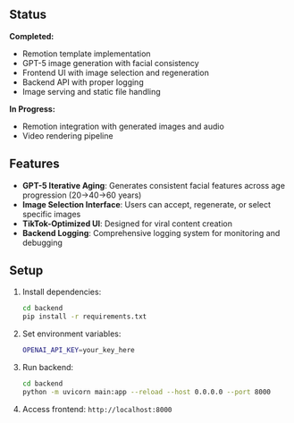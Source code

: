 ## Status

**Completed:**
- Remotion template implementation
- GPT-5 image generation with facial consistency
- Frontend UI with image selection and regeneration
- Backend API with proper logging
- Image serving and static file handling

**In Progress:**
- Remotion integration with generated images and audio
- Video rendering pipeline

## Features

- **GPT-5 Iterative Aging**: Generates consistent facial features across age progression (20→40→60 years)
- **Image Selection Interface**: Users can accept, regenerate, or select specific images
- **TikTok-Optimized UI**: Designed for viral content creation
- **Backend Logging**: Comprehensive logging system for monitoring and debugging

## Setup

1. Install dependencies:
   ```bash
   cd backend
   pip install -r requirements.txt
   ```

2. Set environment variables:
   ```bash
   OPENAI_API_KEY=your_key_here
   ```

3. Run backend:
   ```bash
   cd backend
   python -m uvicorn main:app --reload --host 0.0.0.0 --port 8000
   ```

4. Access frontend: `http://localhost:8000`
